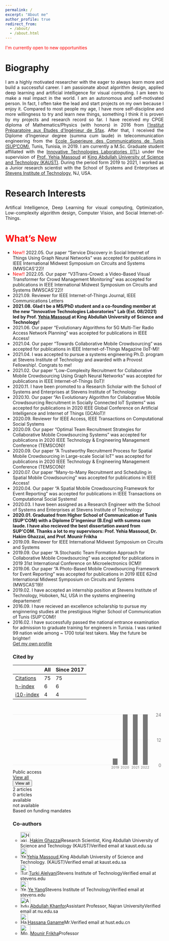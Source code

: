 ```yaml
---
permalink: /
excerpt: "About me"
author_profile: true
redirect_from: 
  - /about/
  - /about.html
---
```


<span style="color:red">I'm currently open to new opportunities</span>
<h1 id="bio-graphy">Biography</h1>
<div style="text-align: justify;">
I am a highly motivated researcher with the eager to always learn more and build a successful career. I am passionate about algorithm design, applied deep learning and artificial intelligence for visual computing. I am keen to make a real impact in the world. I am an autonomous and self-motivated person. In fact, I often take the lead and start projects on my own because I enjoy it. Compared to most people my age, I have more self-discipline and more willingness to try and learn new things, something I think it is proven by my projects and research record so far. I have received my CPGE diploma of Mathematics/Physics (with honors) in 2016 from <a href="https://ipeis.rnu.tn/">l'Institut Préparatoire aux Etudes d'Ingénieur de Sfax</a>. After that, I received the Diplome d’Ingenieur degree (summa cum laude) in telecommunication engineering from the <a href="http://www.supcom.mincom.tn/">Ecole Superieure des Communications de Tunis (SUP’COM)</a>, Tunis, Tunisia, in 2019. I am currently a M.Sc. Graduate student affiliated with the <a href="https://itl.kaust.edu.sa/">Innovative Technologies Laboratories (ITL)</a> under the supervision of <a href="https://yehiamassoud.com/">Prof. Yehia Massoud</a> at <a href="https://en.wikipedia.org/wiki/King_Abdullah_University_of_Science_and_Technology">King Abdullah University of Science and Technology (KAUST)</a>. During the period form 2019 to 2021, I worked as a Junior research scientist with the School of Systems and Enterprises at <a href="https://www.stevens.edu/">Stevens Institute of Technology</a>, NJ, USA. </div>

<h1 id="research-interests">Research Interests</h1>
<div style="text-align: justify;">Artifical Intelligence, Deep Learning for visual computing, Optimization, Low-complexity algorithm design, Computer Vision, and Social Internet-of-Things.</div>

<h1 id="whats-new"><span style="color:red">What’s New</span></h1>
<ul>
<li><span style="color:red">New!! </span>2022.05. Our paper “Service Discovery in Social Internet of Things Using Graph Neural Networks”  was accepted for publications in  IEEE International Midwest Symposium on Circuits and Systems (MWSCAS'22)!</li>
<li><span style="color:red">New!! </span>2022.05. Our paper “V3Trans-Crowd: a Video-Based Visual Transformer for Crowd Management Monitoring”  was accepted for publications in  IEEE International Midwest Symposium on Circuits and Systems (MWSCAS'22)!</li>
<li>2021.09. Reviewer for IEEE Internet-of-Things Journal, IEEE Communications Letters</li>
<li><strong>2021.08. Glad t be a MS/PhD student and a co-founding member at the new "Innovative Technologies Laboratories" Lab (Est. 08/2021) led by Prof. <a href="https://yehiamassoud.com/">Yehia Massoud</a> at King Abdullah University of Science and Technology!</strong> </li>   
<li>2021.06. Our paper “Evolutionary Algorithms for 5G Multi-Tier Radio Access Network Planning”  was accepted for publications in  IEEE Access! 
<li>2021.04. Our paper “Towards Collaborative Mobile Crowdsourcing”  was accepted for publications in  IEEE Internet-of-Things Magazine (IoT-M)!</li> 
<li>2021.04. I was accepted to pursue a systems engineering Ph.D. program at Stevens Institute of Technology and awarded with a Provost Fellowship!. Congrats to me!</li> 
<li>2021.02. Our paper “Low-Complexity Recruitment for Collaborative Mobile Crowdsourcing Using Graph Neural Networks”  was accepted for publications in  IEEE Internet-of-Things (IoT)!</li>
<li>  2020.11. I have been promoted to a Research Scholar with the School of Systems and Enterprises at Stevens Institute of Technology</li>
<li>2020.10. Our paper “An Evolutionary Algorithm for Collaborative Mobile Crowdsourcing Recruitment in Socially Connected IoT Systems”  was accepted for publications in  2020 IEEE Global Conference on Artificial Intelligence and Internet of Things (GCAIoT)!</li>
<li>2020.09. Reviewer for IEEE Access, IEEE Transactions on Computational Social Systems</li>   
<li>2020.09. Our paper “Optimal Team Recruitment Strategies for Collaborative Mobile Crowdsourcing Systems”  was accepted for publications in  2020 IEEE Technology & Engineering Management Conference (TEMSCON)!</li>
<li>2020.09. Our paper “A Trustworthy Recruitment Process for Spatial Mobile Crowdsourcing in Large-scale Social IoT”  was accepted for publications in  2020 IEEE Technology & Engineering Management Conference (TEMSCON)!</li>
<li>2020.07. Our paper “Many-to-Many Recruitment and Scheduling in Spatial Mobile Crowdsourcing”  was accepted for publications in  IEEE Access!</li>
<li>2020.04. Our paper “A Spatial Mobile Crowdsourcing Framework for Event Reporting”  was accepted for publications in  IEEE Transactions on Computational Social Systems!</li>
<li>  2020.03. I have been assigned as a Research Engineer with the School of Systems and Enterprises at Stevens Institute of Technology</li>
<li><strong>  2020.01. Graduated from Higher School of Communication of Tunis (SUP'COM) with a Diplome D'ingenieur (B.Eng) with summa cum laude. I have also recieved the best dissertation award from SUP'COM. Thanks a lot to my supervisors: Prof. Yehia Massoud, Dr. Hakim Ghazzai, and Prof. Mounir Frikha</strong></li>
<li>2019.09. Reviewer for IEEE International Midwest Symposium on Circuits and Systems</li>
<li>2019.09. Our paper “A Stochastic Team Formation Approach for Collaborative Mobile Crowdsourcing”  was accepted for publications in  2019 31st International Conference on Microelectronics (ICM)!</li>    
<li>2019.06. Our paper “A Photo-Based Mobile Crowdsourcing Framework for Event Reporting”  was accepted for publications in  2019 IEEE 62nd International Midwest Symposium on Circuits and Systems (MWSCAS'19)!</li>
<li>2019.02. I have accepted an internship position at Stevens Institute of Technology, Hoboken, NJ, USA in the systems engineering departement!</li>
<li>2016.09. I have recieved an excellence scholarship to pursue my enginnering studies at the prestigious Higher School of Communication of Tunis (SUP'COM)! </li> 
<li>2016.02. I have successfully passed the national entrance examination for admission to graduate training for engineers in Tunisia. I was ranked 99 nation wide among ~ 1700 total test takers. May the future be brighter! </li>


 <div class="gsc_rsb" role="navigation"><a id="gsc_rsb_gpl" class="gsc_rsb_s" href="/citations?hl=en&amp;user=UGWWaDEAAAAJ">Get my own profile</a><div class="gsc_rsb_s gsc_prf_pnl" id="gsc_rsb_cit" role="tabpanel" aria-labelledby="gsc_prf_t-cit"><h3 class="gsc_rsb_header"><span class="gsc_rsb_title">Cited by</span></h3><table id="gsc_rsb_st"><thead><tr><th class="gsc_rsb_sth"></th><th class="gsc_rsb_sth">All</th><th class="gsc_rsb_sth">Since 2017</th></tr></thead><tbody><tr><td class="gsc_rsb_sc1"><a href="javascript:void(0)" class="gsc_rsb_f gs_ibl" title="This is the number of citations to all publications. The second column has the &quot;recent&quot; version of this metric which is the number of new citations in the last 5 years to all publications.">Citations</a></td><td class="gsc_rsb_std">75</td><td class="gsc_rsb_std">75</td></tr><tr><td class="gsc_rsb_sc1"><a href="javascript:void(0)" class="gsc_rsb_f gs_ibl" title="h-index is the largest number h such that h publications have at least h citations. The second column has the &quot;recent&quot; version of this metric which is the largest number h such that h publications have at least h new citations in the last 5 years.">h-index</a></td><td class="gsc_rsb_std">6</td><td class="gsc_rsb_std">6</td></tr><tr><td class="gsc_rsb_sc1"><a href="javascript:void(0)" class="gsc_rsb_f gs_ibl" title="i10-index is the number of publications with at least 10 citations. The second column has the &quot;recent&quot; version of this metric which is the number of publications that have received at least 10 new citations in the last 5 years.">i10-index</a></td><td class="gsc_rsb_std">4</td><td class="gsc_rsb_std">4</td></tr></tbody></table><style>.gsc_g_t{position:absolute;bottom:0;color:#777;font-size:11px;}.gsc_g_a{position:absolute;bottom:13px;width:15px;background:#777;}.gsc_g_a:hover,.gsc_g_a:focus,.gsc_g_a:active{text-decoration:none;cursor:default;}.gsc_g_al{position:absolute;bottom:15px;left:7px;color:#222;background:white;font-size:11px;padding:1px;border:1px solid #777;border-radius:1px;visibility:hidden;opacity:0;transition:opacity .218s,visibility 0s .218s;}.gsc_g_a:hover .gsc_g_al,.gsc_g_a:focus .gsc_g_al,.gsc_g_a:active .gsc_g_al{visibility:visible;opacity:1;transition:all 0s;}#gsc_md_hist{max-width:190px;}.gsc_md_hist_w{position:relative;overflow:hidden;margin-right:43px;}.gs_md_bdy .gsc_md_hist_w,.gs_el_ph .gsc_md_hist_w,.gs_el_ta .gsc_md_hist_w{overflow-x:auto;padding-bottom:16px;}.gsc_md_hist_b{position:relative;height:174px;width:100%;}.gsc_md_hist_b .gsc_g_a{bottom:auto;}.gsc_md_hist_b .gsc_g_t{bottom:auto;top:161px;}.gsc_md_hist_b:after{position:absolute;right:152px;content:"\00A0";}.gsc_g_hist_x{position:relative;margin-right:45px;}.gsc_g_hist_xl{position:absolute;right:8px;width:35px;}.gs_el_ta .gsc_g_hist_xl,.gs_el_ph .gsc_g_hist_xl{right:16px;}.gsc_g_hist_wrp{padding-top:32px;position:relative;}.gs_el_ta .gsc_g_hist_wrp,.gs_el_ph .gsc_g_hist_wrp{padding-right:8px;}.gs_md_bdy .gsc_g_hist_wrp{border-top:0;}.gs_el_tc .gs_md_bdy .gsc_g_hist_wrp:after,.gs_el_tc.gs_el_ph .gsc_g_hist_wrp:after,.gs_el_tc.gs_el_ta .gsc_g_hist_wrp:after{display:block;content:"";position:absolute;z-index:100;top:0;left:0;width:20px;height:100%;background-image:linear-gradient(to left,rgba(255,255,255,0),rgba(255,255,255,1) 80%);}.gsc_g_x,.gsc_g_xt{position:absolute;left:0;border-bottom:1px solid #eee;width:100%;text-align:right;}.gsc_g_x{border-bottom:1px solid #eee;}.gsc_g_xtl{position:absolute;color:#777;}.gsc_g_gtr{position:absolute;}.gsc_g_a:last-child .gsc_g_al{right:0;left:auto;}</style><div class="gsc_g_hist_wrp" dir="rtl"><div class="gsc_g_hist_x"><div class="gsc_g_x" style="top:160px;"></div><div class="gsc_g_xt" style="top:0px;"></div><div class="gsc_g_xt" style="top:80px;"></div></div><div class="gsc_g_hist_xl"><div class="gsc_g_xtl" style="top:153px;">0</div><div class="gsc_g_xtl" style="top:-7px;">24</div><div class="gsc_g_xtl" style="top:73px;">12</div></div><div class="gsc_md_hist_w"><div class="gsc_md_hist_b"><span class="gsc_g_t" style="right:99px">2019</span><span class="gsc_g_t" style="right:67px">2020</span><span class="gsc_g_t" style="right:35px">2021</span><span class="gsc_g_t" style="right:3px">2022</span><a href="javascript:void(0)" class="gsc_g_a" style="right:104px;top:140px;height:20px;z-index:4"><span class="gsc_g_al">3</span></a><a href="javascript:void(0)" class="gsc_g_a" style="right:72px;top:0px;height:160px;z-index:3"><span class="gsc_g_al">24</span></a><a href="javascript:void(0)" class="gsc_g_a" style="right:40px;top:0px;height:160px;z-index:2"><span class="gsc_g_al">24</span></a><a href="javascript:void(0)" class="gsc_g_a" style="right:8px;top:0px;height:160px;z-index:1"><span class="gsc_g_al">24</span></a></div></div></div></div><div class="gsc_rsb_s gsc_prf_pnl" id="gsc_rsb_mnd" role="tabpanel" aria-labelledby="gsc_prf_t-mnd"><div class="gsc_rsb_header gsc_rsb_m_header"><div class="gsc_rsb_m_title">Public access</div><a href="/citations?view_op=list_mandates&amp;hl=en&amp;user=DkkesEkAAAAJ" id="gsc_lwp_mndt_lnk">View all</a></div><div class="gsc_rsb_hm gs_ota gs_oph"><button type="button" onclick="window.location='/citations?view_op\x3dlist_mandates\x26hl\x3den\x26user\x3dDkkesEkAAAAJ'" class=" gs_btn_flat gs_btn_flact gs_btn_lrge gs_btn_half gs_btn_lsu"><span class="gs_wr"><span class="gs_lbl">View all</span></span></button></div><div class="gsc_rsb_m"><div class="gsc_rsb_m_a"><span>2 articles</span></div><div class="gsc_rsb_m_na"><div class="gs_gray">0 articles</div></div><div class="gsc_rsb_m_bar"><div class="gsc_rsb_m_bar_na" style="width:0%"></div></div><div class="gsc_rsb_m_a"><span>available</span></div><div class="gsc_rsb_m_na"><span class="gs_gray">not available</span></div><div class="gsc_rsb_m_desc">Based on funding mandates</div></div></div><div class="gsc_rsb_s gsc_prf_pnl" id="gsc_rsb_co" role="tabpanel" aria-labelledby="gsc_prf_t-ath"><h3 class="gsc_rsb_header"><span class="gsc_rsb_title">Co-authors</span></h3><ul class="gsc_rsb_a"><li><div class="gsc_rsb_aa" tabindex="0"><style>#gsc_rsb-UdzAFTIAAAAJ-img{width:31px;height:32px;}.gs_el_ta #gsc_rsb-UdzAFTIAAAAJ-img,.gs_el_ph #gsc_rsb-UdzAFTIAAAAJ-img{width:54px;height:56px;}</style><span id="gsc_rsb-UdzAFTIAAAAJ" class="gs_rimg gs_pp_tn gs_pp_mo_sm gsc_rsb_a_pht"><img alt="Hakim Ghazzai" sizes="(max-width:981px) 54px,31px" src="https://scholar.googleusercontent.com/citations?view_op=small_photo&amp;user=UdzAFTIAAAAJ&amp;citpid=2" id="gsc_rsb-UdzAFTIAAAAJ-img" class="gs_pp_df" srcset="https://scholar.googleusercontent.com/citations?view_op=tiny_photo&amp;user=UdzAFTIAAAAJ&amp;citpid=2 31w,https://scholar.googleusercontent.com/citations?view_op=small_photo&amp;user=UdzAFTIAAAAJ&amp;citpid=2 54w,https://scholar.googleusercontent.com/citations?view_op=view_photo&amp;user=UdzAFTIAAAAJ&amp;citpid=2 123w"></span><span class="gsc_rsb_a_desc"><a tabindex="-1" href="/citations?user=UdzAFTIAAAAJ&amp;hl=en">Hakim Ghazzai</a><span class="gsc_rsb_a_ext">Research Scientist, King Abdullah University of Science and Technology (KAUST)</span><span class="gsc_rsb_a_ext gsc_rsb_a_ext2">Verified email at kaust.edu.sa</span><span class="gsc_rsb_tap"><span class="gs_btnPR"><span class="gs_ico"></span></span></span></span></div></li><li><div class="gsc_rsb_aa" tabindex="0"><style>#gsc_rsb-Akbgdd4AAAAJ-img{width:21px;height:32px;}.gs_el_ta #gsc_rsb-Akbgdd4AAAAJ-img,.gs_el_ph #gsc_rsb-Akbgdd4AAAAJ-img{width:37px;height:56px;}</style><span id="gsc_rsb-Akbgdd4AAAAJ" class="gs_rimg gs_pp_tn gs_pp_mo_sm gsc_rsb_a_pht"><img alt="Yehia Massoud," sizes="(max-width:981px) 37px,21px" src="https://scholar.googleusercontent.com/citations?view_op=small_photo&amp;user=Akbgdd4AAAAJ&amp;citpid=6" id="gsc_rsb-Akbgdd4AAAAJ-img" class="gs_pp_df" srcset="https://scholar.googleusercontent.com/citations?view_op=tiny_photo&amp;user=Akbgdd4AAAAJ&amp;citpid=6 21w,https://scholar.googleusercontent.com/citations?view_op=small_photo&amp;user=Akbgdd4AAAAJ&amp;citpid=6 37w,https://scholar.googleusercontent.com/citations?view_op=view_photo&amp;user=Akbgdd4AAAAJ&amp;citpid=6 85w"></span><span class="gsc_rsb_a_desc"><a tabindex="-1" href="/citations?user=Akbgdd4AAAAJ&amp;hl=en">Yehia Massoud,</a><span class="gsc_rsb_a_ext">King Abdullah University of Science and Technology. (KAUST)</span><span class="gsc_rsb_a_ext gsc_rsb_a_ext2">Verified email at kaust.edu.sa</span><span class="gsc_rsb_tap"><span class="gs_btnPR"><span class="gs_ico"></span></span></span></span></div></li><li><div class="gsc_rsb_aa" tabindex="0"><style>#gsc_rsb-KADZz98AAAAJ-img{width:28px;height:32px;}.gs_el_ta #gsc_rsb-KADZz98AAAAJ-img,.gs_el_ph #gsc_rsb-KADZz98AAAAJ-img{width:50px;height:56px;}</style><span id="gsc_rsb-KADZz98AAAAJ" class="gs_rimg gs_pp_tn gs_pp_mo_sm gsc_rsb_a_pht"><img alt="Turki Alelyani" sizes="(max-width:981px) 50px,28px" src="https://scholar.googleusercontent.com/citations?view_op=small_photo&amp;user=KADZz98AAAAJ&amp;citpid=7" id="gsc_rsb-KADZz98AAAAJ-img" class="gs_pp_df" srcset="https://scholar.googleusercontent.com/citations?view_op=tiny_photo&amp;user=KADZz98AAAAJ&amp;citpid=7 28w,https://scholar.googleusercontent.com/citations?view_op=small_photo&amp;user=KADZz98AAAAJ&amp;citpid=7 50w,https://scholar.googleusercontent.com/citations?view_op=view_photo&amp;user=KADZz98AAAAJ&amp;citpid=7 114w"></span><span class="gsc_rsb_a_desc"><a tabindex="-1" href="/citations?user=KADZz98AAAAJ&amp;hl=en">Turki Alelyani</a><span class="gsc_rsb_a_ext">Stevens Institute of Technology</span><span class="gsc_rsb_a_ext gsc_rsb_a_ext2">Verified email at stevens.edu</span><span class="gsc_rsb_tap"><span class="gs_btnPR"><span class="gs_ico"></span></span></span></span></div></li><li><div class="gsc_rsb_aa" tabindex="0"><style>#gsc_rsb-aUk8E1QAAAAJ-img{width:25px;height:32px;}.gs_el_ta #gsc_rsb-aUk8E1QAAAAJ-img,.gs_el_ph #gsc_rsb-aUk8E1QAAAAJ-img{width:44px;height:56px;}</style><span id="gsc_rsb-aUk8E1QAAAAJ" class="gs_rimg gs_pp_tn gs_pp_mo_sm gsc_rsb_a_pht"><img alt="Ye Yang" sizes="(max-width:981px) 44px,25px" src="https://scholar.googleusercontent.com/citations?view_op=small_photo&amp;user=aUk8E1QAAAAJ&amp;citpid=2" id="gsc_rsb-aUk8E1QAAAAJ-img" class="gs_pp_df" srcset="https://scholar.googleusercontent.com/citations?view_op=tiny_photo&amp;user=aUk8E1QAAAAJ&amp;citpid=2 25w,https://scholar.googleusercontent.com/citations?view_op=small_photo&amp;user=aUk8E1QAAAAJ&amp;citpid=2 44w,https://scholar.googleusercontent.com/citations?view_op=view_photo&amp;user=aUk8E1QAAAAJ&amp;citpid=2 102w"></span><span class="gsc_rsb_a_desc"><a tabindex="-1" href="/citations?user=aUk8E1QAAAAJ&amp;hl=en">Ye Yang</a><span class="gsc_rsb_a_ext">Stevens Institute of Technology</span><span class="gsc_rsb_a_ext gsc_rsb_a_ext2">Verified email at stevens.edu</span><span class="gsc_rsb_tap"><span class="gs_btnPR"><span class="gs_ico"></span></span></span></span></div></li><li><div class="gsc_rsb_aa" tabindex="0"><style>#gsc_rsb-iripX7AAAAAJ-img{width:32px;height:32px;}.gs_el_ta #gsc_rsb-iripX7AAAAAJ-img,.gs_el_ph #gsc_rsb-iripX7AAAAAJ-img{width:55px;height:56px;}</style><span id="gsc_rsb-iripX7AAAAAJ" class="gs_rimg gs_pp_tn gs_pp_mo_sm gsc_rsb_a_pht"><img alt="Abdullah Khanfor" sizes="(max-width:981px) 55px,32px" src="https://scholar.googleusercontent.com/citations?view_op=small_photo&amp;user=iripX7AAAAAJ&amp;citpid=12" id="gsc_rsb-iripX7AAAAAJ-img" class="gs_pp_df" srcset="https://scholar.googleusercontent.com/citations?view_op=tiny_photo&amp;user=iripX7AAAAAJ&amp;citpid=12 32w,https://scholar.googleusercontent.com/citations?view_op=small_photo&amp;user=iripX7AAAAAJ&amp;citpid=12 55w,https://scholar.googleusercontent.com/citations?view_op=view_photo&amp;user=iripX7AAAAAJ&amp;citpid=12 126w"></span><span class="gsc_rsb_a_desc"><a tabindex="-1" href="/citations?user=iripX7AAAAAJ&amp;hl=en">Abdullah Khanfor</a><span class="gsc_rsb_a_ext">Assistant Professor, Najran University</span><span class="gsc_rsb_a_ext gsc_rsb_a_ext2">Verified email at nu.edu.sa</span><span class="gsc_rsb_tap"><span class="gs_btnPR"><span class="gs_ico"></span></span></span></span></div></li><li><div class="gsc_rsb_aa" tabindex="0"><style>#gsc_rsb-cjRejXUAAAAJ-img{width:24px;height:32px;}.gs_el_ta #gsc_rsb-cjRejXUAAAAJ-img,.gs_el_ph #gsc_rsb-cjRejXUAAAAJ-img{width:42px;height:56px;}</style><span id="gsc_rsb-cjRejXUAAAAJ" class="gs_rimg gs_pp_tn gs_pp_mo_sm gsc_rsb_a_pht"><img alt="Hassana Ganame" sizes="(max-width:981px) 42px,24px" src="https://scholar.googleusercontent.com/citations?view_op=small_photo&amp;user=cjRejXUAAAAJ&amp;citpid=2" id="gsc_rsb-cjRejXUAAAAJ-img" class="gs_pp_df" srcset="https://scholar.googleusercontent.com/citations?view_op=tiny_photo&amp;user=cjRejXUAAAAJ&amp;citpid=2 24w,https://scholar.googleusercontent.com/citations?view_op=small_photo&amp;user=cjRejXUAAAAJ&amp;citpid=2 42w,https://scholar.googleusercontent.com/citations?view_op=view_photo&amp;user=cjRejXUAAAAJ&amp;citpid=2 96w"></span><span class="gsc_rsb_a_desc"><a tabindex="-1" href="/citations?user=cjRejXUAAAAJ&amp;hl=en">Hassana Ganame</a><span class="gsc_rsb_a_ext">Mr.</span><span class="gsc_rsb_a_ext gsc_rsb_a_ext2">Verified email at hust.edu.cn</span><span class="gsc_rsb_tap"><span class="gs_btnPR"><span class="gs_ico"></span></span></span></span></div></li><li><div class="gsc_rsb_aa" tabindex="0"><style>#gsc_rsb-69JBvM8AAAAJ-img{width:32px;height:32px;}.gs_el_ta #gsc_rsb-69JBvM8AAAAJ-img,.gs_el_ph #gsc_rsb-69JBvM8AAAAJ-img{width:56px;height:56px;}</style><span id="gsc_rsb-69JBvM8AAAAJ" class="gs_rimg gs_pp_tn gs_pp_mo_sm gsc_rsb_a_pht"><img alt="Mounir Frikha" sizes="(max-width:981px) 56px,32px" src="/citations/images/avatar_scholar_56.png" id="gsc_rsb-69JBvM8AAAAJ-img" class="gs_pp_df" srcset="/citations/images/avatar_scholar_32.png 32w,/citations/images/avatar_scholar_56.png 56w,/citations/images/avatar_scholar_128.png 128w"></span><span class="gsc_rsb_a_desc"><a tabindex="-1" href="/citations?user=69JBvM8AAAAJ&amp;hl=en">Mounir Frikha</a><span class="gsc_rsb_a_ext">Professor</span><span class="gsc_rsb_a_ext gsc_rsb_a_ext2"></span><span class="gsc_rsb_tap"><span class="gs_btnPR"><span class="gs_ico"></span></span></span></span></div></li></ul></div></div>
